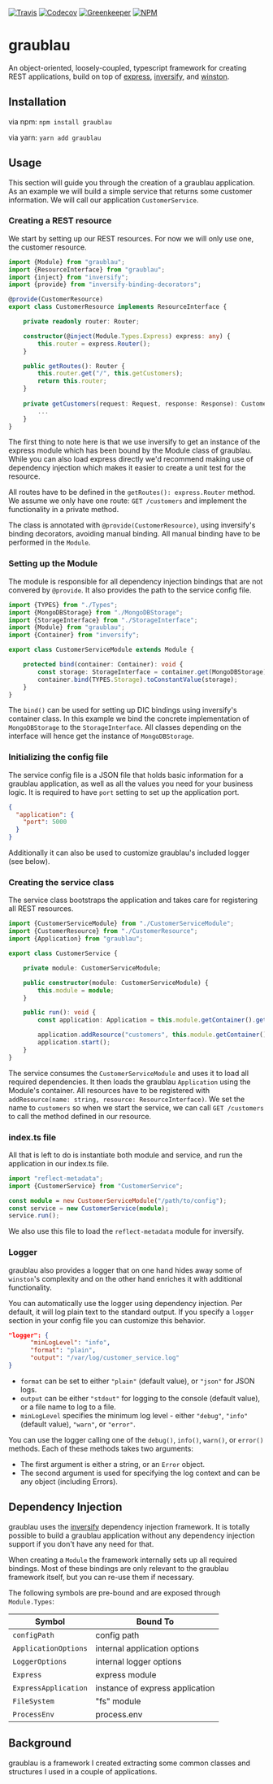 [![Travis](https://travis-ci.org/thornberger/graublau.svg?branch=master)](https://travis-ci.org/thornberger/graublau)
[![Codecov](https://codecov.io/gh/thornberger/graublau/branch/master/graph/badge.svg)](https://codecov.io/gh/thornberger/graublau)
[![Greenkeeper](https://badges.greenkeeper.io/thornberger/graublau.svg)](https://greenkeeper.io/)
[![NPM](https://img.shields.io/npm/v/graublau.svg)](https://www.npmjs.com/package/graublau)
# graublau
An object-oriented, loosely-coupled, typescript framework for creating REST applications, build on top of [express](https://expressjs.com), [inversify](https://github.com/inversify/InversifyJS), and [winston](https://github.com/winstonjs/winston).

## Installation
via npm:
`npm install graublau`

via yarn:
`yarn add graublau`

## Usage
This section will guide you through the creation of a graublau application. As an example we will build a simple service that returns some customer information. We will call our application `CustomerService`.

### Creating a REST resource
We start by setting up our REST resources. For now we will only use one, the customer resource.
```typescript
import {Module} from "graublau";
import {ResourceInterface} from "graublau";
import {inject} from "inversify";
import {provide} from "inversify-binding-decorators";

@provide(CustomerResource)
export class CustomerResource implements ResourceInterface {

    private readonly router: Router;

    constructor(@inject(Module.Types.Express) express: any) {
        this.router = express.Router();
    }

    public getRoutes(): Router {
        this.router.get("/", this.getCustomers);
        return this.router;
    }
    
    private getCustomers(request: Request, response: Response): Customer[] {
        ...
    }
}
```

The first thing to note here is that we use inversify to get an instance of the express module which has been bound by the Module class of graublau. While you can also load express directly we'd recommend making use of dependency injection which makes it easier to create a unit test for the resource.

All routes have to be defined in the `getRoutes(): express.Router` method. We assume we only have one route: `GET /customers` and implement the functionality in a private method.

The class is annotated with `@provide(CustomerResource)`, using inversify's binding decorators, avoiding manual binding. All manual binding have to be performed in the `Module`.

### Setting up the Module
The module is responsible for all dependency injection bindings that are not convered by `@provide`. It also provides the path to the service config file.

```typescript
import {TYPES} from "./Types";
import {MongoDBStorage} from "./MongoDBStorage";
import {StorageInterface} from "./StorageInterface";
import {Module} from "graublau";
import {Container} from "inversify";

export class CustomerServiceModule extends Module {

    protected bind(container: Container): void {
        const storage: StorageInterface = container.get(MongoDBStorage);
        container.bind(TYPES.Storage).toConstantValue(storage);
    }
}

```
The `bind()` can be used for setting up DIC bindings using inversify's container class. In this example we bind the concrete implementation of `MongoDBStorage` to the `StorageInterface`. All classes depending on the interface will hence get the instance of `MongoDBStorage`.

### Initializing the config file
The service config file is a JSON file that holds basic information for a graublau application, as well as all the values you need for your business logic.
It is required to have `port` setting to set up the application port.
```json
{
  "application": {
    "port": 5000
  }
}
```
Additionally it can also be used to customize graublau's included logger (see below).

   
### Creating the service class
The service class bootstraps the application and takes care for registering all REST resources.

```typescript
import {CustomerServiceModule} from "./CustomerServiceModule";
import {CustomerResource} from "./CustomerResource";
import {Application} from "graublau";

export class CustomerService {

    private module: CustomerServiceModule;

    public constructor(module: CustomerServiceModule) {
        this.module = module;
    }

    public run(): void {
        const application: Application = this.module.getContainer().get(Application);

        application.addResource("customers", this.module.getContainer().get(CustomerResource));
        application.start();
    }
}
```
The service consumes the `CustomerServiceModule` and uses it to load all required dependencies. It then loads the graublau `Application` using the Module's container.
All resources have to be registered with `addResource(name: string, resource: ResourceInterface)`. We set the name to `customers` so when we start the service, we can call `GET /customers` to call the method defined in our resource.

### index.ts file
All that is left to do is instantiate both module and service, and run the application in our index.ts file.

````typescript
import "reflect-metadata";
import {CustomerService} from "CustomerService";

const module = new CustomerServiceModule("/path/to/config");
const service = new CustomerService(module);
service.run();
````
We also use this file to load the `reflect-metadata` module for inversify.

### Logger
graublau also provides a logger that on one hand hides away some of `winston`'s complexity and on the other hand enriches it with additional functionality.

You can automatically use the logger using dependency injection. Per default, it will log plain text to the standard output. If you specify a `logger` section in your config file you can customize this behavior.
````json
"logger": {
      "minLogLevel": "info",
      "format": "plain",
      "output": "/var/log/customer_service.log"
}
````
* `format` can be set to either `"plain"` (default value), or `"json"` for JSON logs.
* `output` can be either `"stdout"` for logging to the console (default value), or a file name to log to a file.
* `minLogLevel` specifies the minimum log level - either `"debug"`, `"info"` (default value), `"warn"`, or `"error"`.

You can use the logger calling one of the `debug()`, `info()`, `warn()`, or `error()` methods.
Each of these methods takes two arguments:
* The first argument is either a string, or an `Error` object.
* The second argument is used for specifying the log context and can be any object (including Errors).

## Dependency Injection
graublau uses the [inversify](https://github.com/inversify/InversifyJS) dependency injection framework. It is totally possible to build a graublau application without any dependency injection support if you don't have any need for that.

When creating a `Module` the framework internally sets up all required bindings. Most of these bindings are only relevant to the graublau framework itself, but you can re-use them if necessary.

The following symbols are pre-bound and are exposed through `Module.Types`:
 
| Symbol      | Bound To |
| ----------- | ----------- |
| `configPath`      | config path       |
| `ApplicationOptions`   | internal application options        |
| `LoggerOptions`   | internal logger options        |
| `Express`   | express module        |
| `ExpressApplication`   | instance of express application        |
| `FileSystem`   | "fs" module        |
| `ProcessEnv`   | process.env        |

## Background
graublau is a framework I created extracting some common classes and structures I used in a couple of applications.
